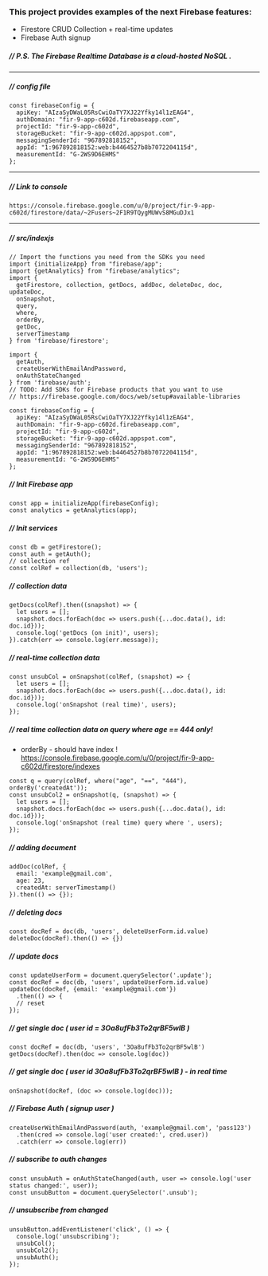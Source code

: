
### This project provides examples of the next Firebase features:
  
- Firestore CRUD Collection + real-time updates
- Firebase Auth signup

##### // P.S. The Firebase Realtime Database is a cloud-hosted NoSQL .

----

##### // config file
```
const firebaseConfig = {
  apiKey: "AIzaSyDWaL05RsCwiOaTY7XJ22Yfky14l1zEAG4",
  authDomain: "fir-9-app-c602d.firebaseapp.com",
  projectId: "fir-9-app-c602d",
  storageBucket: "fir-9-app-c602d.appspot.com",
  messagingSenderId: "967892818152",
  appId: "1:967892818152:web:b4464527b8b7072204115d",
  measurementId: "G-2WS9D6EHMS"
};
```

---
##### // Link to console
``` https://console.firebase.google.com/u/0/project/fir-9-app-c602d/firestore/data/~2Fusers~2F1R9TQygMUWvS8MGuDJx1 ```

---- 
##### // src/indexjs

```
// Import the functions you need from the SDKs you need
import {initializeApp} from "firebase/app";
import {getAnalytics} from "firebase/analytics";
import {
  getFirestore, collection, getDocs, addDoc, deleteDoc, doc, updateDoc,
  onSnapshot,
  query,
  where,
  orderBy,
  getDoc,
  serverTimestamp
} from 'firebase/firestore';

import {
  getAuth,
  createUserWithEmailAndPassword,
  onAuthStateChanged
} from 'firebase/auth';
// TODO: Add SDKs for Firebase products that you want to use
// https://firebase.google.com/docs/web/setup#available-libraries
```

```
const firebaseConfig = {
  apiKey: "AIzaSyDWaL05RsCwiOaTY7XJ22Yfky14l1zEAG4",
  authDomain: "fir-9-app-c602d.firebaseapp.com",
  projectId: "fir-9-app-c602d",
  storageBucket: "fir-9-app-c602d.appspot.com",
  messagingSenderId: "967892818152",
  appId: "1:967892818152:web:b4464527b8b7072204115d",
  measurementId: "G-2WS9D6EHMS"
};
```



##### // Init Firebase app
```
const app = initializeApp(firebaseConfig);
const analytics = getAnalytics(app);
```

##### // Init services

```
const db = getFirestore();
const auth = getAuth();
// collection ref
const colRef = collection(db, 'users');
```

##### // collection data

```
getDocs(colRef).then((snapshot) => {
  let users = [];
  snapshot.docs.forEach(doc => users.push({...doc.data(), id: doc.id}));
  console.log('getDocs (on init)', users);
}).catch(err => console.log(err.message));
```

##### // real-time collection data

```
const unsubCol = onSnapshot(colRef, (snapshot) => {
  let users = [];
  snapshot.docs.forEach(doc => users.push({...doc.data(), id: doc.id}));
  console.log('onSnapshot (real time)', users);
});
```

##### // real time collection data on query where age == 444 only!
- orderBy - should have index ! https://console.firebase.google.com/u/0/project/fir-9-app-c602d/firestore/indexes

```
const q = query(colRef, where("age", "==", "444"), orderBy('createdAt'));
const unsubCol2 = onSnapshot(q, (snapshot) => {
  let users = [];
  snapshot.docs.forEach(doc => users.push({...doc.data(), id: doc.id}));
  console.log('onSnapshot (real time) query where ', users);
});
```

##### // adding document

```
addDoc(colRef, {
  email: 'example@gmail.com',
  age: 23,
  createdAt: serverTimestamp()
}).then(() => {});
```

##### // deleting docs

```
const docRef = doc(db, 'users', deleteUserForm.id.value)
deleteDoc(docRef).then(() => {})
```

##### // update docs

```
const updateUserForm = document.querySelector('.update');
const docRef = doc(db, 'users', updateUserForm.id.value)
updateDoc(docRef, {email: 'example@gmail.com'})
  .then(() => {
  // reset
});
```

##### // get single doc ( user id = 3Oa8ufFb3To2qrBF5wlB )
  
```
const docRef = doc(db, 'users', '3Oa8ufFb3To2qrBF5wlB')
getDocs(docRef).then(doc => console.log(doc))
```

##### // get single doc ( user id 3Oa8ufFb3To2qrBF5wlB ) - in real time

```
onSnapshot(docRef, (doc => console.log(doc)));
```

##### // Firebase Auth ( signup user )

```
createUserWithEmailAndPassword(auth, 'example@gmail.com', 'pass123')
  .then(cred => console.log('user created:', cred.user))
  .catch(err => console.log(err))
```

##### // subscribe to auth changes

```
const unsubAuth = onAuthStateChanged(auth, user => console.log('user status changed:', user));
const unsubButton = document.querySelector('.unsub');
```

##### // unsubscribe from changed

```
unsubButton.addEventListener('click', () => {
  console.log('unsubscribing');
  unsubCol();
  unsubCol2();
  unsubAuth();
});
```

